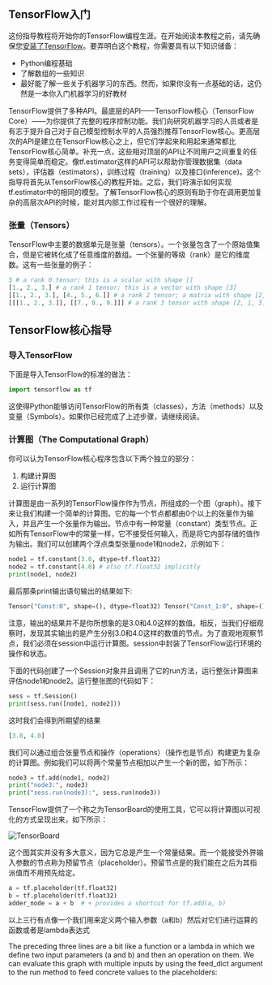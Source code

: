 ## TensorFlow入门

这份指导教程将开始你的TensorFlow编程生涯。在开始阅读本教程之前，请先确保您[安装了TensorFlow](https://www.tensorflow.org/install/index)。要弄明白这个教程，你需要具有以下知识储备：
* Python编程基础
* 了解数组的一些知识
* 最好能了解一些关于机器学习的东西。然而，如果你没有一点基础的话，这仍然是一本你入门机器学习的好教材

TensorFlow提供了多种API。最底层的API——TensorFlow核心（TensorFlow Core）——为你提供了完整的程序控制功能。我们向研究机器学习的人员或者是有志于提升自己对于自己模型控制水平的人员强烈推荐TensorFlow核心。更高层次的API是建立在TensorFlow核心之上，但它们学起来和用起来通常都比TensorFlow核心简单。补充一点，这些相对顶层的API让不同用户之间重复的任务变得简单而稳定。像tf.estimator这样的API可以帮助你管理数据集（data sets），评估器（estimators），训练过程（training）以及接口(inference)。这个指导将首先从TensorFlow核心的教程开始。之后，我们将演示如何实现tf.estimator中的相同的模型。了解TensorFlow核心的原则有助于你在调用更加复杂的高层次API的时候，能对其内部工作过程有一个很好的理解。
### 张量（Tensors）
TensorFlow中主要的数据单元是张量（tensors）。一个张量包含了一个原始值集合，但是它被转化成了任意维度的数组。一个张量的等级（rank）是它的维度数。这有一些张量的例子：

```python
3 # a rank 0 tensor; this is a scalar with shape []
[1., 2., 3.] # a rank 1 tensor; this is a vector with shape [3]
[[1., 2., 3.], [4., 5., 6.]] # a rank 2 tensor; a matrix with shape [2, 3]
[[[1., 2., 3.]], [[7., 8., 9.]]] # a rank 3 tensor with shape [2, 1, 3]
```

## TensorFlow核心指导
### 导入TensorFlow
下面是导入TensorFlow的标准的做法：

```python
import tensorflow as tf
```

这使得Python能够访问TensorFlow的所有类（classes），方法（methods）以及变量（Symbols）。如果你已经完成了上述步骤，请继续阅读。
### 计算图（The Computational Graph）
你可以认为TensorFlow核心程序包含以下两个独立的部分：
1. 构建计算图
2. 运行计算图

计算图是由一系列的TensorFlow操作作为节点，所组成的一个图（graph）。接下来让我们构建一个简单的计算图。它的每一个节点都都由0个以上的张量作为输入，并且产生一个张量作为输出。节点中有一种常量（constant）类型节点。正如所有TensorFlow中的常量一样，它不接受任何输入，而是将它内部存储的值作为输出。我们可以创建两个浮点类型张量node1和node2，示例如下：

```python
node1 = tf.constant(3.0, dtype=tf.float32)
node2 = tf.constant(4.0) # also tf.float32 implicitly
print(node1, node2)
```

最后那条print输出语句输出的结果如下:

```python
Tensor("Const:0", shape=(), dtype=float32) Tensor("Const_1:0", shape=(), dtype=float32)
```

注意，输出的结果并不是你所想象的是3.0和4.0这样的数值。相反，当我们仔细观察时，发现其实输出的是产生分别3.0和4.0这样的数值的节点。为了直观地观察节点，我们必须在session中运行计算图。session中封装了TensorFlow运行环境的操作和状态。

下面的代码创建了一个Session对象并且调用了它的run方法，运行整张计算图来评估node1和node2。运行整张图的代码如下：

```python
sess = tf.Session()
print(sess.run([node1, node2]))
```

这时我们会得到所期望的结果

```python
[3.0, 4.0]
```

我们可以通过组合张量节点和操作（operations）（操作也是节点）构建更为复杂的计算图。例如我们可以将两个常量节点相加以产生一个新的图，如下所示：

```python
node3 = tf.add(node1, node2)
print("node3:", node3)
print("sess.run(node3):", sess.run(node3))
```

TensorFlow提供了一个称之为TensorBoard的使用工具，它可以将计算图以可视化的方式呈现出来，如下所示：

![TensorBoard](https://www.tensorflow.org/images/getting_started_add.png)

这个图其实并没有多大意义，因为它总是产生一个常量结果。而一个能接受外界输入参数的节点称为预留节点（placeholder）。预留节点是的我们能在之后为其指派值而不用预先给定。

```python
a = tf.placeholder(tf.float32)
b = tf.placeholder(tf.float32)
adder_node = a + b  # + provides a shortcut for tf.add(a, b)
```

以上三行有点像一个我们用来定义两个输入参数（a和b）然后对它们进行运算的函数或者是lambda表达式

The preceding three lines are a bit like a function or a lambda in which we define two input parameters (a and b) and then an operation on them. We can evaluate this graph with multiple inputs by using the feed_dict argument to the run method to feed concrete values to the placeholders:


